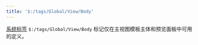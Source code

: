 ```yaml
---
title: '$:/tags/Global/View/Body'
---
```


[系统标签](SystemTags) `$:/tags/Global/View/Body` 标记仅在主视图模板主体和预览面板中可用的定义。